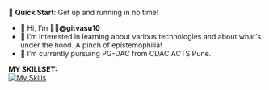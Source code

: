 :rocket: **Quick Start**: Get up and running in no time!

- 👋 Hi, I’m  👨‍💻**@gitvasu10**
- 👀 I’m interested in learning about various technologies and about what's under the hood. A pinch of epistemophilia!
- 🌱 I’m currently pursuing PG-DAC from CDAC ACTS Pune.

**MY SKILLSET:**  
  [![My Skills](https://skillicons.dev/icons?i=java,html,c,cpp,autoit)](https://skillicons.dev)
  


  



<!---
gitvasu10/gitvasu10 is a ✨ special ✨ repository because its `README.md` (this file) appears on your GitHub profile.
You can click the Preview link to take a look at your changes.
--->
